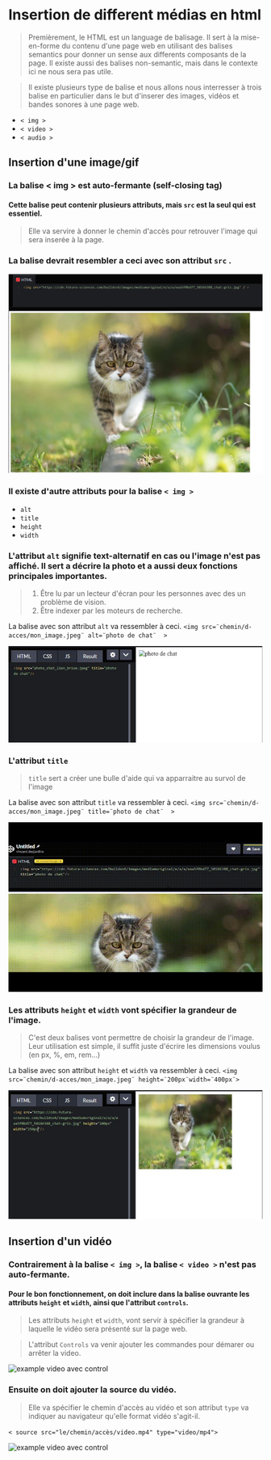 # Insertion de different médias en html
>Premièrement, le HTML est un language de balisage. Il sert à la mise-en-forme du contenu d'une page web en utilisant des balises semantics pour donner un sense aux differents composants de la page. Il existe aussi des balises non-semantic, mais dans le contexte ici ne nous sera pas utile.

>Il existe plusieurs type de balise et nous allons nous interresser à trois balise en particulier dans le but d'inserer des images, vidéos et bandes sonores à une page web.
* `< img >`
* `< video >`
* `< audio >`

## Insertion d'une image/gif
### La balise < img > est auto-fermante (self-closing tag)

#### Cette balise peut contenir plusieurs attributs, mais `src` est la seul qui est essentiel.
> Elle va servire à donner le chemin d'accès pour retrouver l'image qui sera inserée à la page.
### La balise devrait resembler a ceci avec son attribut `src` .

  ![example avec attribut src](media/image_src.PNG)

### Il existe d'autre attributs pour la balise `< img >`
* `alt`
* `title`
* `height`
* `width`

### L'attribut `alt` signifie text-alternatif en cas ou l'image n'est pas affiché. Il sert a décrire la photo et a aussi deux fonctions principales importantes.
> 1. Être lu par un lecteur d'écran pour les personnes avec des un problème de vision.
> 2. Être indexer par les moteurs de recherche.

 La balise avec son attribut `alt` va ressembler à ceci.
`<img src=¨chemin/d-acces/mon_image.jpeg¨ alt=¨photo de chat¨  >`

 ![example avec attribut alt](media/lien_briser_alt2.JPG)
 
### L'attribut `title`
 >`title` sert a créer une bulle d'aide qui va apparraitre au survol de l'image

 La balise avec son attribut `title` va ressembler à ceci. `<img src=¨chemin/d-acces/mon_image.jpeg¨ title=¨photo de chat¨  >`
 
 ![example avec titre hover](media/title_attrib.gif)

### Les attributs `height` et `width` vont spécifier la grandeur de l'image.
> C'est deux balises vont permettre de choisir la grandeur de l'image. Leur utilisation est simple, il suffit juste d'écrire les dimensions voulus (en px, %, em, rem...)

La balise avec son attribut `height` et `width` va ressembler à ceci. `<img src=¨chemin/d-acces/mon_image.jpeg¨ height=¨200px¨width=¨400px¨>`

![example avec attribut height & width](media/h_w_attribut.JPG)

 
## Insertion d'un vidéo
### Contrairement à la balise `< img >`, la balise `< video >` n'est pas auto-fermante.
#### Pour le bon fonctionnement, on doit inclure dans la balise ouvrante les attributs `height` et `width`, ainsi que l'attribut `controls`.
> Les attributs `height` et `width`, vont servir à spécifier la grandeur à laquelle le vidéo sera présenté sur la page web.

> L'attribut `Controls` va venir ajouter les commandes pour démarer ou arrêter la video.

![example video avec control](media/video_controls)

### Ensuite on doit ajouter la source du vidéo.
> Elle va spécifier le chemin d'accès au vidéo et son attribut `type` va indiquer au navigateur qu'elle format vidéo s'agit-il.

`< source src="le/chemin/accès/video.mp4" type="video/mp4">`

![example video avec control](media/video_controls)

